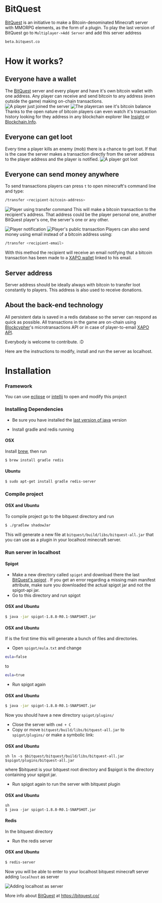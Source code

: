 # BitQuest

[BitQuest](http://bitquest.co/) is an initiative to make a Bitcoin-denominated Minecraft server with MMORPG elements, as the form of a plugin. To play the last version of BitQuest go to ```Multiplayer->Add Server``` and add this server address 
```sh
beta.bitquest.co
```


# How it works?
## Everyone have a wallet
The [BitQuest](https://bitquest.co/) server and every player and have it's own bitcoin wallet with one address. Any player can receive and send bitcoin to any address (even outside the game) making on-chain transactions.
![A player just joined the server](http://i.imgur.com/1A6wkaB.png)
![The playercan see it's bitcoin balance](http://i.imgur.com/5g5pBXB.png)
Thanks to the open nature of bitcoin players can even watch it's transaction history looking for they address in any blockchain explorer like [Insight](https://insight.bitpay.com/) or [Blockchain.Info](https://blockchain.info/).

## Everyone can get loot
Every time a player kills an enemy (mob) there is a chance to get loot. If that is the case the server makes a transaction directly from the server address to the player address and the player is notified.
![A player got loot](http://i.imgur.com/cxqXmt2.png)

## Everyone can send money anywhere
To send transactions players can press ```t``` to open minecraft's command line and type:
```sh
/transfer <recipient-bitcoin-address>
```
![Player using transfer command](http://i.imgur.com/Vlf9C1F.png)
This will make a bitcoin transaction to the recipient's address. That address could be the player personal one, another BitQuest player's one, the server's one or any other.

![Player notification](http://i.imgur.com/PHmomoS.png)
![Player's public transaction](http://i.imgur.com/JPO4AXt.png)
Players can also send money using email instead of a bitcoin address using:
```sh
/transfer <recipient-email>
```

With this method the recipient will receive an email notifying that a bitcoin transaction has been made to a [XAPO wallet](https://xapo.com/wallet/) linked to his email.

## Server address
Server address should be ideally always with bitcoin to transfer loot constantly to players. This address is also used to receive donations.

## About the back-end technology

All persistent data is saved in a redis database so the server can respond as quick as possible. 
All transactions in the game are on-chain using [Blockcypher](http://blockcypher.com/)'s microtransactions API or in case of player-to-email [XAPO API](http://docs.xapo.apiary.io/).

Everybody is welcome to contribute. :D

Here are the instructions to modify, install and run the server as localhost.

# Installation
### Framework
You can use [eclipse](https://eclipse.org/downloads/) or [intellij](https://www.jetbrains.com/idea/) to open and modify this project

### Installing Dependencies
- Be sure you have installed the [last version of java](http://www.java.com/en/download) version 

- Install gradle and redis running
#### OSX
Install [brew](http://brew.sh/), then run
```sh
$ brew install gradle redis
```
#### Ubuntu
```sh
$ sudo apt-get install gradle redis-server
```


### Compile project
#### OSX and Ubuntu
To compile project go to the bitquest directory and run
```sh
$ ./gradlew shadowJar
````
This will generate a new file at ```bitquest/build/libs/bitquest-all.jar``` that you can use as a plugin in your localhost minecraft server.

### Run server in localhost
#### Spigot
- Make a new directory called ```spigot``` and download there the last [BitQuest's spigot](http://jenkins.bitquest.co/job/spigot/) . If you get an error regarding a missing main manifest attribute, make sure you downloaded the actual spigot jar and not the spigot-api jar.
- Go to this directory and run spigot
#### OSX and Ubuntu
```sh
$ java -jar spigot-1.8.8-R0.1-SNAPSHOT.jar
```
#### OSX and Ubuntu
If is the first time this will generate a bunch of files and directories.
- Open ```spigot/eula.txt``` and change 
```sh
eula=false
``` 
to
```sh
eula=true
```
- Run spigot again
#### OSX and Ubuntu
```sh
$ java -jar spigot-1.8.8-R0.1-SNAPSHOT.jar
```
Now you should have a new directory ```spigot/plugins/```
- Close the server with ```cmd + C```
- Copy or move ```bitquest/build/libs/bitquest-all.jar``` to ```spigot/plugins/``` or make a symbolic link:
#### OSX and  Ubuntu
```
sh ln -s $bitquest/bitquest/build/libs/bitquest-all.jar $spigot/plugins/bitquest-all.jar
```
where $bitquest is your bitquest root directory and $spigot is the directory containing your spigot jar.
- Run spigot again to run the server with bitquest plugin
#### OSX and Ubuntu
```
sh
$ java -jar spigot-1.8.8-R0.1-SNAPSHOT.jar
```

#### Redis
In the bitquest directory
- Run the redis server
#### OSX and Ubuntu
```sh
$ redis-server
```
Now you will be able to enter to your localhost bitquest minecraft server adding ```localhost``` as server

![Adding localhost as server](http://i.imgur.com/4ZPm0d9.png)


More info about [BitQuest](https://bitquest.co/) at
https://bitquest.co/
